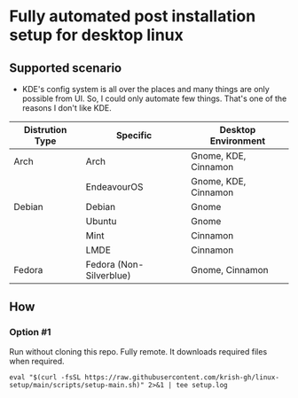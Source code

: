 # Fully automated post installation setup for desktop linux

## Supported scenario

* KDE's config system is all over the places and many things are only possible from UI. So, I could only automate few things. That's one of the reasons I don't like KDE.

| Distrution Type | Specific                | Desktop Environment  |
| --------------- | ----------------------- | -------------------- |
| Arch            | Arch                    | Gnome, KDE, Cinnamon |
|                 | EndeavourOS             | Gnome, KDE, Cinnamon |
| Debian          | Debian                  | Gnome                |
|                 | Ubuntu                  | Gnome                |
|                 | Mint                    | Cinnamon             |
|                 | LMDE                    | Cinnamon             |
| Fedora          | Fedora (Non-Silverblue) | Gnome, Cinnamon      |

## How

### Option #1
Run without cloning this repo. Fully remote. It downloads required files when required.

`
eval "$(curl -fsSL https://raw.githubusercontent.com/krish-gh/linux-setup/main/scripts/setup-main.sh)" 2>&1 | tee setup.log
`
